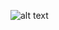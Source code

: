![alt text](https://raw.githubusercontent.com/Oleksandr-Lytvyn/elektron-seq/43a29b0f39a4454d7a65195504d49906b44062b1/imgReadme.png)
